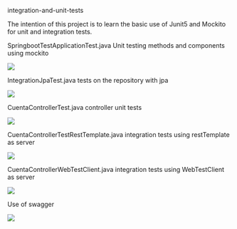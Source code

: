 integration-and-unit-tests

The intention of this project is to learn the basic use of Junit5 and Mockito for unit and integration tests.

 
 
SpringbootTestApplicationTest.java
Unit testing methods and components using mockito

![](unit-test.png)
 
 
IntegrationJpaTest.java
tests on the repository with jpa

![](integration-test-jpa.png)
  
CuentaControllerTest.java
controller unit tests
  
![](test-controler.png)


CuentaControllerTestRestTemplate.java
integration tests using restTemplate as server

![](test-restTemplate.png)

CuentaControllerWebTestClient.java
integration tests using WebTestClient as server

![](test-webTestClient.png)

Use of swagger

![](swagger.png)


